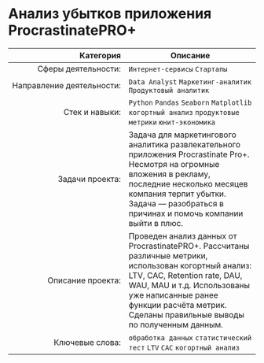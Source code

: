 # Анализ убытков приложения ProcrastinatePRO+

| Категория               | Описание |
| --------------------: | ---|
|Сферы&nbsp;деятельности:|`Интернет-сервисы` `Стартапы`|
|Направление&nbsp;деятельности:|`Data Analyst` `Маркетинг-аналитик` `Продуктовый аналитик`|
|Стек&nbsp;и&nbsp;навыки:|`Python` `Pandas` `Seaborn` `Matplotlib` <br/> `когортный анализ` `продуктовые метрики` `юнит-экономика`|
|Задачи&nbsp;проекта:|Задача для маркетингового аналитика развлекательного приложения Procrastinate Pro+. Несмотря на огромные вложения в рекламу, последние несколько месяцев компания терпит убытки. Задача — разобраться в причинах и помочь компании выйти в плюс.|
|Описание&nbsp;проекта:|Проведен анализ данных от ProcrastinatePRO+. Рассчитаны различные метрики, использован когортный анализ: LTV, CAC, Retention rate, DAU, WAU, MAU и т.д. Использованы уже написанные ранее функции расчёта метрик. Сделаны правильные выводы по полученным данным.|
|Ключевые&nbsp;слова:|`обработка данных` `статистический тест` `LTV` `CAC` `когортный анализ`|


